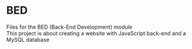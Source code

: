 # BED
Files for the BED (Back-End Development) module    
This project is about creating a website with JavaScript back-end and a MySQL database
